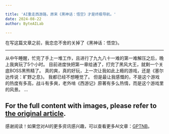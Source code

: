 ```yaml
---

title: 'AI重走西游路，原来《黑神话：悟空》才是终极导航。'
date: 2024-08-22
author: ByteAILab

---
```


在写这篇文章之前，我恋恋不舍的关掉了《黑神话：悟空》。

---

从中午睡醒，忙完了手上一堆工作，且进行了九九八十一难的第一难解压之后，晚上我爽玩了5个小时。
目前进度快把第一章给通了，打完了黑风大王，就剩一个关底BOSS黑熊精了。
真的爽，真的好玩，上一次让我如此上瘾的游戏，还是《塞尔达传说：旷野之息》。
我都已经不想睡觉了。
但是最让我感慨的，不是这个游戏的热度有多高，战斗有多爽，老外啃《西游记》原著有多么热情，而是这个游戏里的风景。
...

For the full content with images, please refer to [the original article](https://www.aixinzhijie.com/article/6846486).
---
感谢阅读！如果您对AI的更多资讯感兴趣，可以查看更多AI文章：[GPTNB](https://gptnb.com)。